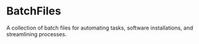 # BatchFiles
A collection of batch files for automating tasks, software installations, and streamlining processes.
